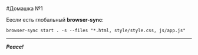#Домашка №1

Еесли есть глобальный **browser-sync**:

`browser-sync start . -s --files "*.html, style/style.css, js/app.js"`

---
_**Peace!**_
